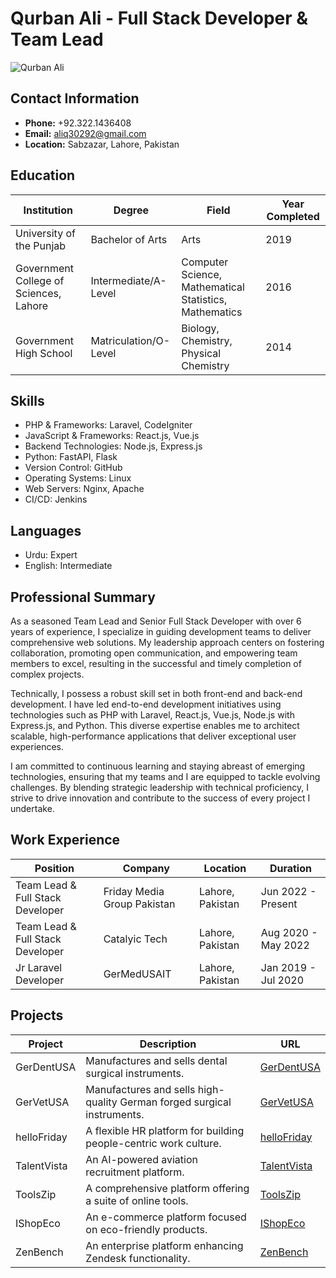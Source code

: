 # Qurban Ali - Full Stack Developer & Team Lead

![Qurban Ali]([image_url](https://avatars.githubusercontent.com/u/82603994?v=4))

## Contact Information

- **Phone:** +92.322.1436408
- **Email:** aliq30292@gmail.com
- **Location:** Sabzazar, Lahore, Pakistan

## Education

| Institution | Degree | Field | Year Completed |
|-------------|--------|-------|----------------|
| University of the Punjab | Bachelor of Arts | Arts | 2019 |
| Government College of Sciences, Lahore | Intermediate/A-Level | Computer Science, Mathematical Statistics, Mathematics | 2016 |
| Government High School | Matriculation/O-Level | Biology, Chemistry, Physical Chemistry | 2014 |

## Skills

- PHP & Frameworks: Laravel, CodeIgniter
- JavaScript & Frameworks: React.js, Vue.js
- Backend Technologies: Node.js, Express.js
- Python: FastAPI, Flask
- Version Control: GitHub
- Operating Systems: Linux
- Web Servers: Nginx, Apache
- CI/CD: Jenkins

## Languages

- Urdu: Expert
- English: Intermediate

## Professional Summary

As a seasoned Team Lead and Senior Full Stack Developer with over 6 years of experience, I specialize in guiding development teams to deliver comprehensive web solutions. My leadership approach centers on fostering collaboration, promoting open communication, and empowering team members to excel, resulting in the successful and timely completion of complex projects.

Technically, I possess a robust skill set in both front-end and back-end development. I have led end-to-end development initiatives using technologies such as PHP with Laravel, React.js, Vue.js, Node.js with Express.js, and Python. This diverse expertise enables me to architect scalable, high-performance applications that deliver exceptional user experiences.

I am committed to continuous learning and staying abreast of emerging technologies, ensuring that my teams and I are equipped to tackle evolving challenges. By blending strategic leadership with technical proficiency, I strive to drive innovation and contribute to the success of every project I undertake.

## Work Experience

| Position | Company | Location | Duration |
|----------|---------|----------|----------|
| Team Lead & Full Stack Developer | Friday Media Group Pakistan | Lahore, Pakistan | Jun 2022 - Present |
| Team Lead & Full Stack Developer | Catalyic Tech | Lahore, Pakistan | Aug 2020 - May 2022 |
| Jr Laravel Developer | GerMedUSAIT | Lahore, Pakistan | Jan 2019 - Jul 2020 |

## Projects

| Project | Description | URL |
|---------|-------------|-----|
| GerDentUSA | Manufactures and sells dental surgical instruments. | [GerDentUSA](https://www.gerdentusa.com/) |
| GerVetUSA | Manufactures and sells high-quality German forged surgical instruments. | [GerVetUSA](https://www.gervetusa.com) |
| helloFriday | A flexible HR platform for building people-centric work culture. | [helloFriday](https://www.hellofriday.io) |
| TalentVista | An AI-powered aviation recruitment platform. | [TalentVista](https://talentvista.ai) |
| ToolsZip | A comprehensive platform offering a suite of online tools. | [ToolsZip](https://toolszip.com/) |
| IShopEco | An e-commerce platform focused on eco-friendly products. | [IShopEco](https://www.ishopeco.com/) |
| ZenBench | An enterprise platform enhancing Zendesk functionality. | [ZenBench](https://www.zenbench.io/) |
